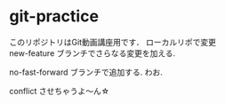 # git-practice
このリポジトリはGit動画講座用です．
ローカルリポで変更  
new-feature ブランチでさらなる変更を加える.

no-fast-forward ブランチで追加する.  わお.  

conflict させちゃうよ～ん☆